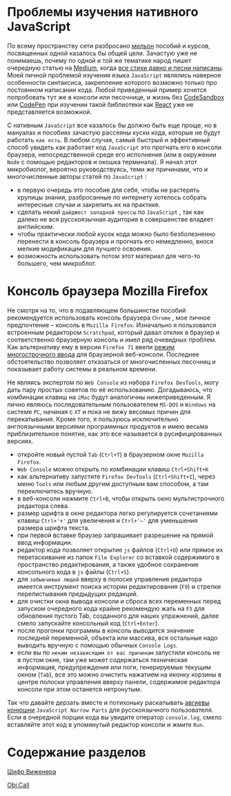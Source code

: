 # Проблемы изучения нативного JavaScript

По всему пространству сети разбросано [мильон](http://wikireality.ru/wiki/Over_9000) пособий и курсов, посвященных одной казалось бы общей цели. Зачастую уже не понимаешь, почему по одной и той же тематике народ пишет очередную статью на [Medium](https://medium.com/), когда [все стихи давно и песни написаны](https://lyricsworld.ru/Avariya/Tyi-kinula-658858.html). Моей личной проблемой изучения языка `JavaScript` являлись наверное особенности синтаксиса, закрепление которого возможно только про постоянном написании кода. Любой приведенный пример хочется попробовать тут же в консоли или песочнице, и жизнь без [CodeSandbox](https://codesandbox.io/) или [CodePen](https://codepen.io/) при изучении такой библиотеки как [React](https://reactjs.org/) уже не представляется возможной.

С нативным `JavaScript` все казалось бы должно быть еще проще, но в мануалах и пособиях зачастую рассеяны куски кода, которые не будут работать `как есть`. В любом случае, самый быстрый и эффективный способ увидеть как работает код `JavaScript` это прогнать его в консоли браузера, непосредственной среде его исполнения (или в окружении `Node` с помощью редакторов и окошка терминала). Я начал этот микробиолог, вероятно руководствуясь, теми же причинами, что и многочисленные авторы статей по `JavaScript` :

- в первую очередь это пособие для себя, чтобы не растерять крупицы знания, разбросанные по интернету хотелось собрать интересные случаи и закрепить их на практике.
- сделать некий `дайджест западной прессы` по `JavaScript` , так как далеко не вся русскоязычная аудитория в совершенстве владеет английским.
- чтобы практически любой кусок кода можно было безболезненно перенести в консоль браузера и прогнать его немедленно, внося мелкие модификации для лучшего освоения.
- возможность использовать потом этот материал для чего-то большего, чем микроблог.



# Консоль браузера Mozilla Firefox

Не смотря на то, что в подавляющем большинстве пособий рекомендуется использовать консоль браузера `Chrome` , мое личное предпочтение – консоль в `Mozilla Firefox`. Изначально я пользовался встроенным редактором `Scratchpad`, который давал отклик в браузер и соответственно браузерную консоль и имел ряд очевидных проблем. Как альтернативу ему в версии `Firefox 71` ввели [режим многострочного ввода](https://developer.mozilla.org/en-US/docs/Tools/Web_Console/The_command_line_interpreter#Multi-line_mode) для браузерной веб-консоли. Последнее обстоятельство позволяет отказаться от многочисленных песочниц и показывает работу системы в реальном времени.

Не являясь экспертом по `Web Console` из набора `Firefox DevTools`, могу дать пару простых советов по её использованию. Догадываюсь, что комбинации клавиш на `iMac` будут аналогичны нижеприведенным. Я лично являюсь последовательным пользователем `MS-DOS` и `Windows` на системе `PC`, начиная с `XT` и пока не вижу весомых причин для перекатывания. Кроме того, я пользуюсь исключительно англоязычными версиями программных продуктов и имею весьма приблизительное понятие, как это все называется в русифицированных версиях.

- откройте новый пустой `Tab` (`Ctrl+T`) в браузерном окне `Mozilla Firefox`.
- `Web Console` можно открыть по комбинации клавиш `Ctrl+Shift+K`
- как альтернативу запустите `Firefox DevTools` (`Ctrl+Shift+I`), через меню `Tools` или любым другим доступным вам способом, а там переключитесь вручную.
- в веб-консоли нажмите `Ctrl+B`, чтобы открыть окно мультистрочного редактора слева.
- размер шрифта в окне редактора легко регулируется сочетаниями клавиш `Ctrl+'+'` для увеличения и `Ctrl+'–'` для уменьшения размера шрифта текста.
- при первой вставке браузер запрашивает разрешение на прямой ввод информации.
- редактор кода позволяет открытие `js` файлов (`Ctrl+O`) или прямое их перетаскивание из папок `File Explorer` со вставкой содержимого в пространство редактирования, а также удобное сохранение консольного кода в `js` файлы (`Ctrl+S`).
- для `забывчивых людей` вверху в полоске управления редактора имеется инструмент поиска истории редактирования (`F9`) и стрелки перелистывания предыдущих редакций.
- для очистки окна вывода консоли и сброса всех переменных перед запуском очередного кода крайне рекомендую жать на `F5` для обновления пустого Tab, созданного для наших упражнений, далее смело запускайте консольный код (`Ctrl+Enter`).
- после прогонки программы в консоль выводится значение последней переменной, объекта или массива, все остальные надо выводить вручную с помощью обычных `Console Logs`.
- если вы по `неким независящим от вас причинам` запустили консоль не в пустом окне, там уже может содержаться техническая информация, предупреждения или логи, генерируемые текущим окном (`Tab`), все это можно очистить нажатием на иконку корзины в центре полоски управления вверху панели, содержимое редактора консоли при этом останется нетронутым.

Так что давайте дерзать вместе и потихоньку раскапывать [авгиевы конюшни](https://ru.wiktionary.org/wiki/%D0%B0%D0%B2%D0%B3%D0%B8%D0%B5%D0%B2%D1%8B_%D0%BA%D0%BE%D0%BD%D1%8E%D1%88%D0%BD%D0%B8) `JavaScript Narrow Parts` для русскоязычного пользователя. Если в очередной порции кода вы увидите оператор `console.log`, смело вставляйте этот код в упомянутый редактор консоли и жмите `Run`.



# Содержание разделов

[Шифр Виженера](./01_Chiffre_de_Vigenère.md)

[Obj.Call](./02_temp.md)


